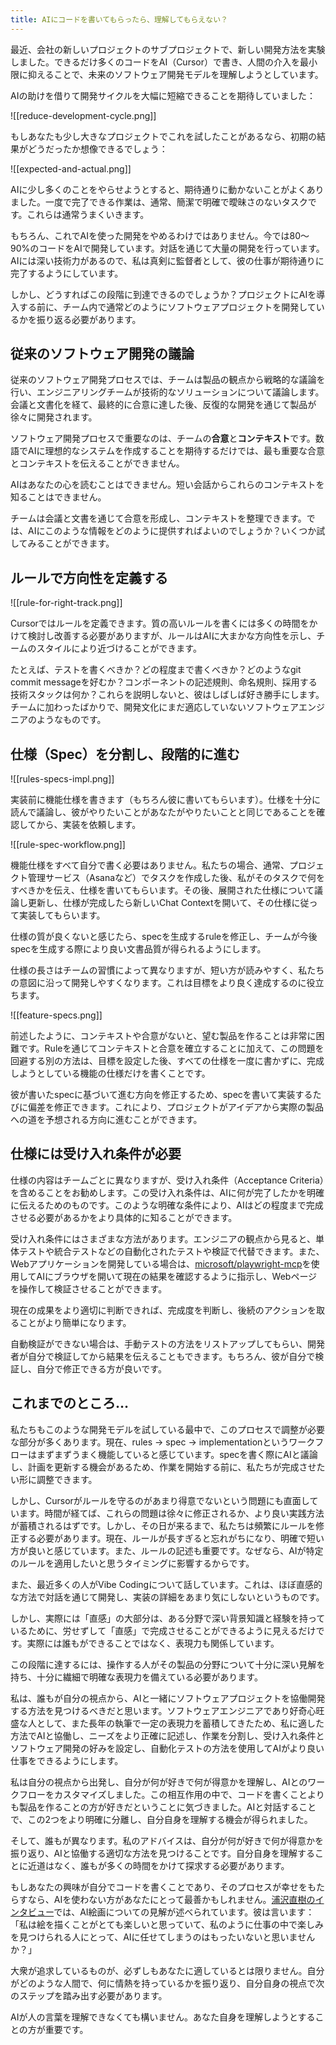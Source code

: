```yaml
---
title: AIにコードを書いてもらったら、理解してもらえない？
---
```


最近、会社の新しいプロジェクトのサブプロジェクトで、新しい開発方法を実験しました。できるだけ多くのコードをAI（Cursor）で書き、人間の介入を最小限に抑えることで、未来のソフトウェア開発モデルを理解しようとしています。

AIの助けを借りて開発サイクルを大幅に短縮できることを期待していました：

![[reduce-development-cycle.png]]

もしあなたも少し大きなプロジェクトでこれを試したことがあるなら、初期の結果がどうだったか想像できるでしょう：

![[expected-and-actual.png]]

AIに少し多くのことをやらせようとすると、期待通りに動かないことがよくありました。一度で完了できる作業は、通常、簡潔で明確で曖昧さのないタスクです。これらは通常うまくいきます。

もちろん、これでAIを使った開発をやめるわけではありません。今では80〜90%のコードをAIで開発しています。対話を通じて大量の開発を行っています。AIには深い技術力があるので、私は真剣に監督者として、彼の仕事が期待通りに完了するようにしています。

しかし、どうすればこの段階に到達できるのでしょうか？プロジェクトにAIを導入する前に、チーム内で通常どのようにソフトウェアプロジェクトを開発しているかを振り返る必要があります。

## 従来のソフトウェア開発の議論

従来のソフトウェア開発プロセスでは、チームは製品の観点から戦略的な議論を行い、エンジニアリングチームが技術的なソリューションについて議論します。会議と文書化を経て、最終的に合意に達した後、反復的な開発を通じて製品が徐々に開発されます。

ソフトウェア開発プロセスで重要なのは、チームの**合意**と**コンテキスト**です。数語でAIに理想的なシステムを作成することを期待するだけでは、最も重要な合意とコンテキストを伝えることができません。

AIはあなたの心を読むことはできません。短い会話からこれらのコンテキストを知ることはできません。

チームは会議と文書を通じて合意を形成し、コンテキストを整理できます。では、AIにこのような情報をどのように提供すればよいのでしょうか？いくつか試してみることができます。

## ルールで方向性を定義する
![[rule-for-right-track.png]]

Cursorではルールを定義できます。質の高いルールを書くには多くの時間をかけて検討し改善する必要がありますが、ルールはAIに大まかな方向性を示し、チームのスタイルにより近づけることができます。

たとえば、テストを書くべきか？どの程度まで書くべきか？どのようなgit commit messageを好むか？コンポーネントの記述規則、命名規則、採用する技術スタックは何か？これらを説明しないと、彼はしばしば好き勝手にします。チームに加わったばかりで、開発文化にまだ適応していないソフトウェアエンジニアのようなものです。

## 仕様（Spec）を分割し、段階的に進む
![[rules-specs-impl.png]]

実装前に機能仕様を書きます（もちろん彼に書いてもらいます）。仕様を十分に読んで議論し、彼がやりたいことがあなたがやりたいことと同じであることを確認してから、実装を依頼します。

![[rule-spec-workflow.png]]

機能仕様をすべて自分で書く必要はありません。私たちの場合、通常、プロジェクト管理サービス（Asanaなど）でタスクを作成した後、私がそのタスクで何をすべきかを伝え、仕様を書いてもらいます。その後、展開された仕様について議論し更新し、仕様が完成したら新しいChat Contextを開いて、その仕様に従って実装してもらいます。

仕様の質が良くないと感じたら、specを生成するruleを修正し、チームが今後specを生成する際により良い文書品質が得られるようにします。

仕様の長さはチームの習慣によって異なりますが、短い方が読みやすく、私たちの意図に沿って開発しやすくなります。これは目標をより良く達成するのに役立ちます。

![[feature-specs.png]]

前述したように、コンテキストや合意がないと、望む製品を作ることは非常に困難です。Ruleを通じてコンテキストと合意を確立することに加えて、この問題を回避する別の方法は、目標を設定した後、すべての仕様を一度に書かずに、完成しようとしている機能の仕様だけを書くことです。

彼が書いたspecに基づいて進む方向を修正するため、specを書いて実装するたびに偏差を修正できます。これにより、プロジェクトがアイデアから実際の製品への道を予想される方向に進むことができます。

## 仕様には受け入れ条件が必要

仕様の内容はチームごとに異なりますが、受け入れ条件（Acceptance Criteria）を含めることをお勧めします。この受け入れ条件は、AIに何が完了したかを明確に伝えるためのものです。このような明確な条件により、AIはどの程度まで完成させる必要があるかをより具体的に知ることができます。

受け入れ条件にはさまざまな方法があります。エンジニアの観点から見ると、単体テストや統合テストなどの自動化されたテストや検証で代替できます。また、Webアプリケーションを開発している場合は、[microsoft/playwright-mcp](https://github.com/microsoft/playwright-mcp)を使用してAIにブラウザを開いて現在の結果を確認するように指示し、Webページを操作して検証させることができます。

現在の成果をより適切に判断できれば、完成度を判断し、後続のアクションを取ることがより簡単になります。

自動検証ができない場合は、手動テストの方法をリストアップしてもらい、開発者が自分で検証してから結果を伝えることもできます。もちろん、彼が自分で検証し、自分で修正できる方が良いです。

## これまでのところ…

私たちもこのような開発モデルを試している最中で、このプロセスで調整が必要な部分が多くあります。現在、rules -> spec -> implementationというワークフローはまずまずうまく機能していると感じています。specを書く際にAIと議論し、計画を更新する機会があるため、作業を開始する前に、私たちが完成させたい形に調整できます。

しかし、Cursorがルールを守るのがあまり得意でないという問題にも直面しています。時間が経てば、これらの問題は徐々に修正されるか、より良い実践方法が蓄積されるはずです。しかし、その日が来るまで、私たちは頻繁にルールを修正する必要があります。現在、ルールが長すぎると忘れがちになり、明確で短い方が良いと感じています。また、ルールの記述も重要です。なぜなら、AIが特定のルールを適用したいと思うタイミングに影響するからです。

また、最近多くの人がVibe Codingについて話しています。これは、ほぼ直感的な方法で対話を通じて開発し、実装の詳細をあまり気にしないというものです。

しかし、実際には「直感」の大部分は、ある分野で深い背景知識と経験を持っているために、労せずして「直感」で完成させることができるように見えるだけです。実際には誰もができることではなく、表現力も関係しています。

この段階に達するには、操作する人がその製品の分野について十分に深い見解を持ち、十分に繊細で明確な表現力を備えている必要があります。

私は、誰もが自分の視点から、AIと一緒にソフトウェアプロジェクトを協働開発する方法を見つけるべきだと思います。ソフトウェアエンジニアであり好奇心旺盛な人として、また長年の執筆で一定の表現力を蓄積してきたため、私に適した方法でAIと協働し、ニーズをより正確に記述し、作業を分割し、受け入れ条件とソフトウェア開発の好みを設定し、自動化テストの方法を使用してAIがより良い仕事をできるようにします。

私は自分の視点から出発し、自分が何が好きで何が得意かを理解し、AIとのワークフローをカスタマイズしました。この相互作用の中で、コードを書くことよりも製品を作ることの方が好きだということに気づきました。AIと対話することで、この2つをより明確に分離し、自分自身を理解する機会が得られました。

そして、誰もが異なります。私のアドバイスは、自分が何が好きで何が得意かを振り返り、AIと協働する適切な方法を見つけることです。自分自身を理解することに近道はなく、誰もが多くの時間をかけて探求する必要があります。

もしあなたの興味が自分でコードを書くことであり、そのプロセスが幸せをもたらすなら、AIを使わない方があなたにとって最善かもしれません。[浦沢直樹のインタビュー](https://www.youtube.com/watch?v=pVr3sEeus6E&t=1245s)では、AI絵画についての見解が述べられています。彼は言います：「私は絵を描くことがとても楽しいと思っていて、私のように仕事の中で楽しみを見つけられる人にとって、AIに任せてしまうのはもったいないと思いませんか？」

大衆が追求しているものが、必ずしもあなたに適しているとは限りません。自分がどのような人間で、何に情熱を持っているかを振り返り、自分自身の視点で次のステップを踏み出す必要があります。

AIが人の言葉を理解できなくても構いません。あなた自身を理解しようとすることの方が重要です。
